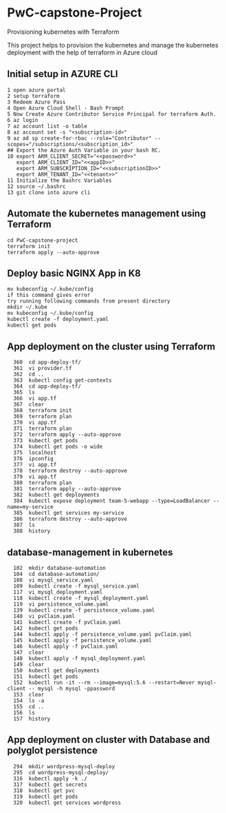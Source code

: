 # PwC-capstone-Project
Provisioning kubernetes with Terraform

This project helps to provision the kubernetes and manage the kubernetes deployment with the help of terraform in Azure cloud

## Initial setup in AZURE CLI
```
1 open azure portal
2 setup terraform
3 Redeem Azure Pass
4 Open Azure Cloud Shell - Bash Prompt
5 Now Create Azure Contributor Service Principal for terraform Auth.
6 az login 
7 az account list -o table 
8 az account set -s "<subscription-id>"
9 az ad sp create-for-rbac --role="Contributor" --scopes="/subscriptions/<subscription_id>"
## Export the Azure Auth Variable in your bash RC.
10 export ARM_CLIENT_SECRET="<<password>>"
   export ARM_CLIENT_ID="<<appID>>"
   export ARM_SUBSCRIPTION_ID="<<subscriptionID>>"
   export ARM_TENANT_ID="<<tenant>>"
11 Initialize the Bashrc Variables
12 source ~/.bashrc
13 git clone into azure cli

```
## Automate the kubernetes management using Terraform
```
cd PwC-capstone-project
terraform init
terraform apply --auto-approve

```
## Deploy basic NGINX App in K8

```
mv kubeconfig ~/.kube/config 
if this command gives error
try running following commands from present directory
mkdir ~/.kube
mv kubeconfig ~/.kube/config
kubectl create -f deployment.yaml
kubectl get pods

```

## App deployment on the cluster using Terraform
```
  360  cd app-deploy-tf/
  361  vi provider.tf
  362  cd ..
  363  kubectl config get-contexts
  364  cd app-deploy-tf/
  365  ls
  366  vi app.tf
  367  clear
  368  terraform init
  369  terraform plan
  370  vi app.tf
  371  terraform plan
  372  terraform apply --auto-approve
  373  kubectl get pods
  374  kubectl get pods -o wide
  375  localhost
  376  ipconfig
  377  vi app.tf
  378  terraform destroy --auto-approve
  379  vi app.tf
  380  terraform plan
  381  terraform apply --auto-approve
  382  kubectl get deployments
  384  kubectl expose deployment team-5-webapp --type=LoadBalancer --name=my-service
  385  kubectl get services my-service
  386  terraform destroy --auto-approve
  387  ls
  388  history

```
## database-management in kubernetes

```
  102  mkdir database-automation
  104  cd database-automation/
  108  vi mysql_service.yaml 
  109  kubectl create -f mysql_service.yaml
  117  vi mysql_deployment.yaml
  118  kubectl create -f mysql_deployment.yaml
  119  vi persistence_volume.yaml 
  139  kubectl create -f persistence_volume.yaml 
  140  vi pvClaim.yaml
  141  kubectl create -f pvClaim.yaml 
  142  kubectl get pods
  144  kubectl apply -f persistence_volume.yaml pvClaim.yaml 
  145  kubectl apply -f persistence_volume.yaml
  146  kubectl apply -f pvClaim.yaml 
  147  clear
  148  kubectl apply -f mysql_deployment.yaml 
  149  clear
  150  kubectl get deployments
  151  kubectl get pods
  152  kubectl run -it --rm --image=mysql:5.6 --restart=Never mysql-client -- mysql -h mysql -ppassword
  153  clear
  154  ls -a
  155  cd ..
  156  ls
  157  history
```
## App deployment on cluster with Database and polyglot persistence

```
  294  mkdir wordpress-mysql-deploy
  295  cd wordpress-mysql-deploy/
  316  kubectl apply -k ./
  317  kubectl get secrets
  318  kubectl get pvc
  319  kubectl get pods
  320  kubectl get services wordpress
```
